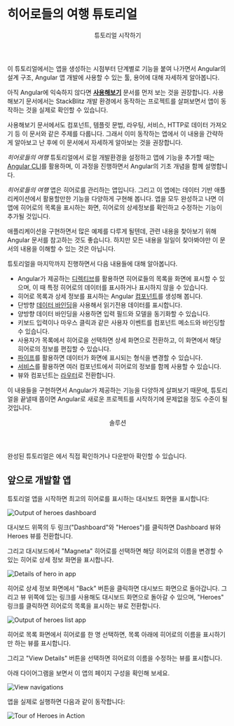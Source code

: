 <!--
<h1 class="no-toc">Tour of Heroes app and tutorial</h1>
-->
<h1 class="no-toc">히어로들의 여행 튜토리얼</h1>

<!--
<div class="callout is-helpful">

<header>Getting Started</header>

In this tutorial, you build your own app from the ground up, providing experience with the typical development process, as well as an introduction to basic app-design concepts, tools, and terminology.

If you're completely new to Angular, you might want to try the [**Try it now**](start) quick-start app first.
It is based on a ready-made  partially-completed project, which you can examine and modify in the StackBlitz interactive development environment, where you can see the results in real time.

The "Try it" tutorial covers the same major topics&mdash;components, template syntax, routing, services, and accessing data via HTTP&mdash;in a condensed format, following the most current best practices.

</div>
-->

<div class="callout is-helpful">

<header>튜토리얼 시작하기</header>

이 튜토리얼에서는 앱을 생성하는 시점부터 단계별로 기능을 붙여 나가면서 Angular의 설계 구조, Angular 앱 개발에 사용할 수 있는 툴, 용어에 대해 자세하게 알아봅니다.

아직 Angular에 익숙하지 않다면 [**사용해보기**](start) 문서를 먼저 보는 것을 권장합니다.
사용해보기 문서에서는 StackBlitz 개발 환경에서 동작하는 프로젝트를 살펴보면서 앱이 동작하는 것을 실제로 확인할 수 있습니다.

사용해보기 문서에서도 컴포넌트, 템플릿 문법, 라우팅, 서비스, HTTP로 데이터 가져오기 등 이 문서와 같은 주제를 다룹니다.
그래서 이미 동작하는 앱에서 이 내용을 간략하게 알아보고 난 후에 이 문서에서 자세하게 알아보는 것을 권장합니다.

</div>

<!--
This _Tour of Heroes_ tutorial shows you how to set up your local development environment and develop an app using the [Angular CLI tool](cli "CLI command reference"), and provides an introduction to the fundamentals of Angular.

The _Tour of Heroes_ app that you build helps a staffing agency manage its stable of heroes.
The app has many of the features you'd expect to find in any data-driven application.
The finished app acquires and displays a list of heroes, edits a selected hero's detail, and navigates among different views of heroic data.

You will find references to and expansions of this app domain in many of the examples used throughout the Angular documentation, but you don't necessarily need to work through this tutorial to understand those examples.

By the end of this tutorial you will be able to do the following:

* Use built-in Angular [directives](guide/glossary#directive "Directives definition") to show and hide elements and display lists of hero data.
* Create Angular [components](guide/glossary#component "Components definition") to display hero details and show an array of heroes.
* Use one-way [data binding](guide/glossary#data-binding "Data binding definition") for read-only data.
* Add editable fields to update a model with two-way data binding.
* Bind component methods to user events, like keystrokes and clicks.
* Enable users to select a hero from a master list and edit that hero in the details view.
* Format data with [pipes](guide/glossary#pipe "Pipe definition").
* Create a shared [service](guide/glossary#service "Service definition") to assemble the heroes.
* Use [routing](guide/glossary#router "Router definition") to navigate among different views and their components.

You'll learn enough Angular to get started and gain confidence that
Angular can do whatever you need it to do.

<div class="callout is-helpful">
<header>Solution</header>

After completing all tutorial steps, the final app will look like this: <live-example name="toh-pt6"></live-example>.

</div>
-->
_히어로들의 여행_ 튜토리얼에서 로컬 개발환경을 설정하고 앱에 기능을 추가할 때는 [Angular CLI](cli "CLI command reference")를 활용하며, 이 과정을 진행하면서 Angular의 기초 개념을 함께 설명합니다.

_히어로들의 여행_ 앱은 히어로를 관리하는 앱입니다.
그리고 이 앱에는 데이터 기반 애플리케이션에서 활용할만한 기능을 다양하게 구현해 봅니다.
앱을 모두 완성하고 나면 이 앱에 히어로의 목록을 표시하는 화면, 히어로의 상세정보를 확인하고 수정하는 기능이 추가될 것입니다.

애플리케이션을 구현하면서 많은 예제를 다루게 될텐데, 관련 내용을 찾아보기 위해 Angular 문서를 참고하는 것도 좋습니다.
하지만 모든 내용을 일일이 찾아봐야만 이 문서의 내용을 이해할 수 있는 것은 아닙니다.

튜토리얼을 마지막까지 진행하면서 다음 내용들에 대해 알아봅니다.

* Angular가 제공하는 [디렉티브](guide/glossary#directive "Directives definition")를 활용하면 히어로들의 목록을 화면에 표시할 수 있으며, 이 때 특정 히어로의 데이터를 표시하거나 표시하지 않을 수 있습니다.
* 히어로 목록과 상세 정보를 표시하는 Angular [컴포넌트](guide/glossary#component "Components definition")를 생성해 봅니다.
* 단방향 [데이터 바인딩](guide/glossary#data-binding "Data binding definition")을 사용해서 읽기전용 데이터를 표시합니다.
* 양방향 데이터 바인딩을 사용하면 입력 필드와 모델을 동기화할 수 있습니다.
* 키보드 입력이나 마우스 클릭과 같은 사용자 이벤트를 컴포넌트 메소드와 바인딩할 수 있습니다.
* 사용자가 목록에서 히어로을 선택하면 상세 화면으로 전환하고, 이 화면에서 해당 히어로의 정보를 편집할 수 있습니다.
* [파이프](guide/glossary#pipe "Pipe definition")를 활용하면 데이터가 화면에 표시되는 형식을 변경할 수 있습니다.
* [서비스](guide/glossary#service "Service definition")를 활용하면 여러 컴포넌트에서 히어로의 정보를 함께 사용할 수 있습니다.
* 뷰와 컴포넌트는 [라우터](guide/glossary#router "Router definition")로 전환합니다.

이 내용들을 구현하면서 Angular가 제공하는 기능을 다양하게 살펴보기 때문에, 튜토리얼을 끝낼때 쯤이면 Angular로 새로운 프로젝트를 시작하기에 문제없을 정도 수준이 될 것입니다.

<div class="callout is-helpful">
<header>솔루션</header>

완성된 튜토리얼은 <live-example name="toh-pt6"></live-example> 에서 직접 확인하거나 다운받아 확인할 수 있습니다.

</div>


<!--
## What you'll build
-->
## 앞으로 개발할 앱

<!--
Here's a visual idea of where this tutorial leads, beginning with the "Dashboard"
view and the most heroic heroes:

<div class="lightbox">
  <img src='generated/images/guide/toh/heroes-dashboard-1.png' alt="Output of heroes dashboard">
</div>

You can click the two links above the dashboard ("Dashboard" and "Heroes")
to navigate between this Dashboard view and a Heroes view.

If you click the dashboard hero "Magneta," the router opens a "Hero Details" view
where you can change the hero's name.

<div class="lightbox">
  <img src='generated/images/guide/toh/hero-details-1.png' alt="Details of hero in app">
</div>

Clicking the "Back" button returns you to the Dashboard.
Links at the top take you to either of the main views.
If you click "Heroes," the app displays the "Heroes" master list view.


<div class="lightbox">
  <img src='generated/images/guide/toh/heroes-list-2.png' alt="Output of heroes list app">
</div>

When you click a different hero name, the read-only mini detail beneath the list reflects the new choice.

You can click the "View Details" button to drill into the
editable details of the selected hero.

The following diagram captures all of the navigation options.

<div class="lightbox">
  <img src='generated/images/guide/toh/nav-diagram.png' alt="View navigations">
</div>

Here's the app in action:

<div class="lightbox">
  <img src='generated/images/guide/toh/toh-anim.gif' alt="Tour of Heroes in Action">
</div>
-->
튜토리얼 앱을 시작하면 최고의 히어로를 표시하는 대시보드 화면을 표시합니다:

<div class="lightbox">
  <img src='generated/images/guide/toh/heroes-dashboard-1.png' alt="Output of heroes dashboard">
</div>

대시보드 위쪽의 두 링크("Dashboard"와 "Heroes")를 클릭하면 Dashboard 뷰와 Heroes 뷰를 전환합니다.

그리고 대시보드에서 "Magneta" 히어로를 선택하면 해당 히어로의 이름을 변경할 수 있는 히어로 상세 정보 화면을 표시합니다.

<div class="lightbox">
  <img src='generated/images/guide/toh/hero-details-1.png' alt="Details of hero in app">
</div>

히어로 상세 정보 화면에서 "Back" 버튼을 클릭하면 대시보드 화면으로 돌아갑니다.
그리고 뷰 위쪽에 있는 링크를 사용해도 대시보드 화면으로 돌아갈 수 있으며, "Heroes" 링크를 클릭하면 히어로의 목록을 표시하는 뷰로 전환합니다.


<div class="lightbox">
  <img src='generated/images/guide/toh/heroes-list-2.png' alt="Output of heroes list app">
</div>

히어로 목록 화면에서 히어로를 한 명 선택하면, 목록 아래에 히어로의 이름을 표시하기만 하는 뷰를 표시합니다.

그리고 "View Details" 버튼을 선택하면 히어로의 이름을 수정하는 뷰를 표시합니다.

아래 다이어그램을 보면서 이 앱의 페이지 구성을 확인해 보세요.

<div class="lightbox">
  <img src='generated/images/guide/toh/nav-diagram.png' alt="View navigations">
</div>

앱을 실제로 실행하면 다음과 같이 동작합니다:

<div class="lightbox">
  <img src='generated/images/guide/toh/toh-anim.gif' alt="Tour of Heroes in Action">
</div>